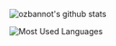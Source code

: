 <!--
**ozbannot/ozbannot** is a ✨ _special_ ✨ repository because its `README.md` (this file) appears on your GitHub profile.

Here are some ideas to get you started:

- 🔭 I’m currently working on ...
- 🌱 I’m currently learning ...
- 👯 I’m looking to collaborate on ...
- 🤔 I’m looking for help with ...
- 💬 Ask me about ...
- 📫 How to reach me: ...
- 😄 Pronouns: ...
- ⚡ Fun fact: ...
-->

![ozbannot's github stats](https://github-readme-stats.vercel.app/api?username=ozbannot&theme=dracula&count_private=true&show_icons=true&hide=contribs)


![Most Used Languages](https://github-readme-stats.vercel.app/api/top-langs/?username=ozbannot&theme=dracula&hide=XSLT,JavaScript)
